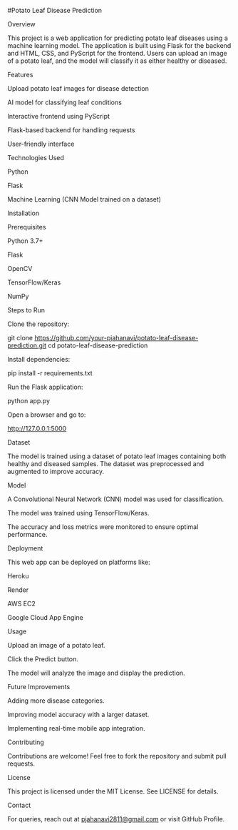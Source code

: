 #Potato Leaf Disease Prediction

Overview

This project is a web application for predicting potato leaf diseases using a machine learning model. The application is built using Flask for the backend and HTML, CSS, and PyScript for the frontend. Users can upload an image of a potato leaf, and the model will classify it as either healthy or diseased.

Features

Upload potato leaf images for disease detection

AI model for classifying leaf conditions

Interactive frontend using PyScript

Flask-based backend for handling requests

User-friendly interface

Technologies Used

Python

Flask

Machine Learning (CNN Model trained on a dataset)

Installation

Prerequisites

Python 3.7+

Flask

OpenCV

TensorFlow/Keras

NumPy


Steps to Run

Clone the repository:

git clone https://github.com/your-pjahanavi/potato-leaf-disease-prediction.git
cd potato-leaf-disease-prediction

Install dependencies:

pip install -r requirements.txt

Run the Flask application:

python app.py

Open a browser and go to:

http://127.0.0.1:5000

Dataset

The model is trained using a dataset of potato leaf images containing both healthy and diseased samples. The dataset was preprocessed and augmented to improve accuracy.

Model

A Convolutional Neural Network (CNN) model was used for classification.

The model was trained using TensorFlow/Keras.

The accuracy and loss metrics were monitored to ensure optimal performance.

Deployment

This web app can be deployed on platforms like:

Heroku

Render

AWS EC2

Google Cloud App Engine

Usage

Upload an image of a potato leaf.

Click the Predict button.

The model will analyze the image and display the prediction.

Future Improvements

Adding more disease categories.

Improving model accuracy with a larger dataset.

Implementing real-time mobile app integration.

Contributing

Contributions are welcome! Feel free to fork the repository and submit pull requests.

License

This project is licensed under the MIT License. See LICENSE for details.

Contact

For queries, reach out at pjahanavi2811@gmail.com or visit GitHub Profile.

